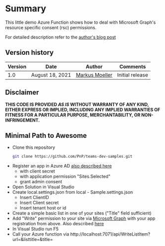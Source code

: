 # Summary
This little demo Azure Function shows how to deal with Microsoft Graph's resource specific consent (rsc) permissions.

For detailed description refer to the [author's blog post](https://mmsharepoint.wordpress.com/2021/08/18/accessing-sharepoint-sites-with-resource-specific-consent-rsc-and-microsoft-graph/)

## Version history

Version|Date|Author|Comments
-------|----|----|--------
1.0|August 18, 2021|[Markus Moeller](https://twitter.com/moeller2_0)|Initial release

## Disclaimer

**THIS CODE IS PROVIDED *AS IS* WITHOUT WARRANTY OF ANY KIND, EITHER EXPRESS OR IMPLIED, INCLUDING ANY IMPLIED WARRANTIES OF FITNESS FOR A PARTICULAR PURPOSE, MERCHANTABILITY, OR NON-INFRINGEMENT.**

## Minimal Path to Awesome

- Clone this repository
    ```bash
    git clone https://github.com/PnP/teams-dev-samples.git
    ```
- Register an app in Azure AD [also described here](https://mmsharepoint.wordpress.com/2021/08/18/accessing-sharepoint-sites-with-resource-specific-consent-rsc-and-microsoft-graph/#appreg)
  - with client secret
  - with application permission "Sites.Selected"
  - grant admin consent
- Open Solution in Visual Studio
- Create local.settings.json from local - Sample.settings.json
  - Insert ClientID
  - Insert Client secret
  - Insert tenant host or id
- Create a simple basic list in one of your sites ("Title" field sufficient)
- Add "Write" permission to your site via [Microsoft Graph](https://docs.microsoft.com/en-us/graph/api/site-post-permissions?view=graph-rest-1.0&tabs=http) with your app registration from above. Also described [here](https://mmsharepoint.wordpress.com/2021/08/18/accessing-sharepoint-sites-with-resource-specific-consent-rsc-and-microsoft-graph/#rsc)
- In Visual Studio run F5
- Call your Azure function via http://localhost:7071/api/WriteListItem?url=<Your Site url>&listtitle=<Your list title>&title=<Your desired new item title>
